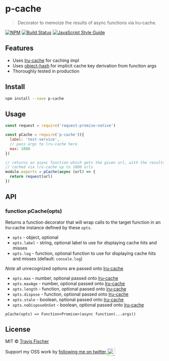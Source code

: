 # p-cache

> Decorator to memoize the results of async functions via lru-cache.

[![NPM](https://img.shields.io/npm/v/p-cache.svg)](https://www.npmjs.com/package/p-cache) [![Build Status](https://travis-ci.com/transitive-bullshit/p-cache.svg?branch=master)](https://travis-ci.com/transitive-bullshit/p-cache) [![JavaScript Style Guide](https://img.shields.io/badge/code_style-standard-brightgreen.svg)](https://standardjs.com)

## Features

- Uses [lru-cache](https://www.npmjs.com/package/lru-cache) for caching impl
- Uses [object-hash](https://www.npmjs.com/package/hash-object) for implicit cache key derivation from function args
- Thoroughly tested in production

## Install

```bash
npm install --save p-cache
```

## Usage

```js
const request = require('request-promise-native')

const pCache = require('p-cache')({
  label: 'test-service',
  // pass args to lru-cache here
  max: 1000
})

// returns an async function which gets the given url, with the results being 
// cached via lru-cache up to 1000 urls
module.exports = pCache(async (url) => {
  return request(url)
})
```

## API

### function pCache(opts)

Returns a function decorator that will wrap calls to the target function in an lru-cache instance defined by these `opts`.

- `opts` - object, optional
- `opts.label` - string, optional label to use for displaying cache hits and misses
- `opts.log` - function, optional function to use for displaying cache hits and misses (default: `console.log`)

*Note* all unrecognized options are passed onto [lru-cache](https://github.com/isaacs/node-lru-cache)
- `opts.max` - number, optional passed onto [lru-cache](https://github.com/isaacs/node-lru-cache)
- `opts.maxAge` - number, optional passed onto [lru-cache](https://github.com/isaacs/node-lru-cache)
- `opts.length` - function, optional passed onto [lru-cache](https://github.com/isaacs/node-lru-cache)
- `opts.dispose` - function, optional passed onto [lru-cache](https://github.com/isaacs/node-lru-cache)
- `opts.stale` - boolean, optional passed onto [lru-cache](https://github.com/isaacs/node-lru-cache)
- `opts.noDisposeOnSet` - boolean, optional passed onto [lru-cache](https://github.com/isaacs/node-lru-cache)

`pCache(opts) => Function<Promise>(async function(...args))`

## License

MIT © [Travis Fischer](https://github.com/fisch0920)

Support my OSS work by <a href="https://twitter.com/transitive_bs">following me on twitter <img src="https://storage.googleapis.com/saasify-assets/twitter-logo.svg" alt="twitter" height="24px" align="center"></a>
